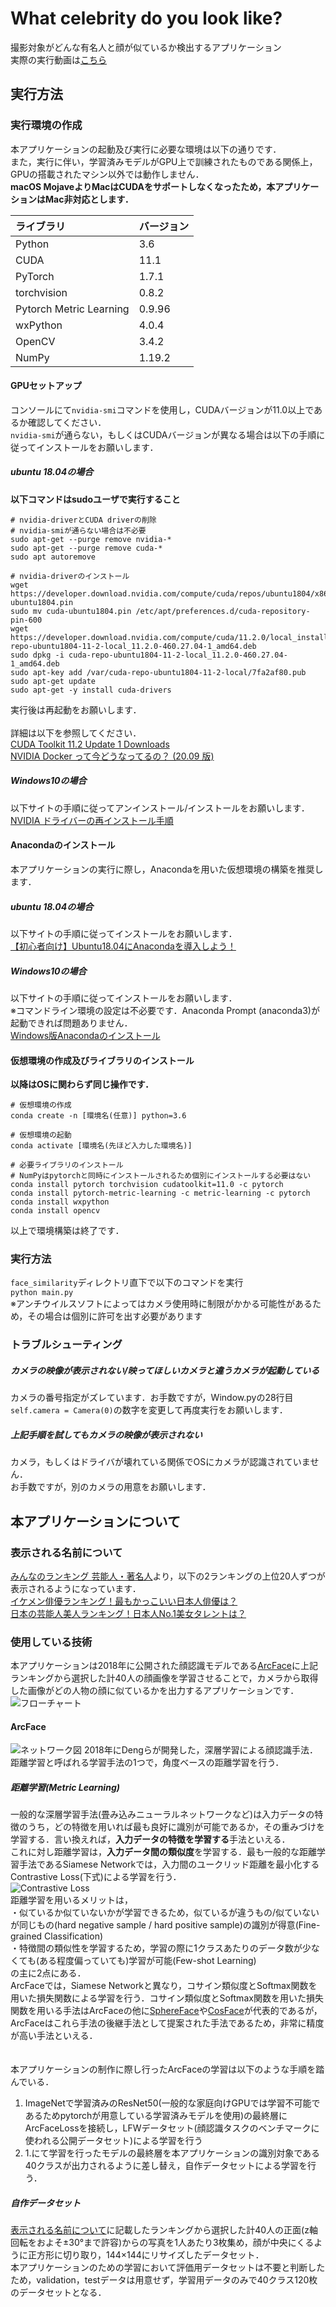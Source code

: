 # What celebrity do you look like?

撮影対象がどんな有名人と顔が似ているか検出するアプリケーション<br>
実際の実行動画は[こちら](https://youtu.be/_dLqKYHKYgU)<br>

## 実行方法
### 実行環境の作成
本アプリケーションの起動及び実行に必要な環境は以下の通りです．<br>
また，実行に伴い，学習済みモデルがGPU上で訓練されたものである関係上，GPUの搭載されたマシン以外では動作しません．<br>
**macOS MojaveよりMacはCUDAをサポートしなくなったため，本アプリケーションはMac非対応とします．**<br>

ライブラリ |バージョン
:--- | :---
Python | 3.6
CUDA | 11.1
PyTorch | 1.7.1
torchvision | 0.8.2
Pytorch Metric Learning | 0.9.96
wxPython | 4.0.4
OpenCV | 3.4.2
NumPy | 1.19.2

#### GPUセットアップ
コンソールにて`nvidia-smi`コマンドを使用し，CUDAバージョンが11.0以上であるか確認してください．<br>
`nvidia-smi`が通らない，もしくはCUDAバージョンが異なる場合は以下の手順に従ってインストールをお願いします．<br>

##### ubuntu 18.04の場合
**以下コマンドはsudoユーザで実行すること**<br>

```
# nvidia-driverとCUDA driverの削除
# nvidia-smiが通らない場合は不必要
sudo apt-get --purge remove nvidia-*
sudo apt-get --purge remove cuda-*
sudo apt autoremove

# nvidia-driverのインストール
wget https://developer.download.nvidia.com/compute/cuda/repos/ubuntu1804/x86_64/cuda-ubuntu1804.pin
sudo mv cuda-ubuntu1804.pin /etc/apt/preferences.d/cuda-repository-pin-600
wget https://developer.download.nvidia.com/compute/cuda/11.2.0/local_installers/cuda-repo-ubuntu1804-11-2-local_11.2.0-460.27.04-1_amd64.deb
sudo dpkg -i cuda-repo-ubuntu1804-11-2-local_11.2.0-460.27.04-1_amd64.deb
sudo apt-key add /var/cuda-repo-ubuntu1804-11-2-local/7fa2af80.pub
sudo apt-get update
sudo apt-get -y install cuda-drivers
```
実行後は再起動をお願いします．<br><br>
詳細は以下を参照してください．<br>
[CUDA Toolkit 11.2 Update 1 Downloads](https://developer.nvidia.com/cuda-downloads?target_os=Linux&target_arch=x86_64&target_distro=Ubuntu&target_version=1804&target_type=deblocal)<br>
[NVIDIA Docker って今どうなってるの？ (20.09 版)](https://medium.com/nvidiajapan/nvidia-docker-%E3%81%A3%E3%81%A6%E4%BB%8A%E3%81%A9%E3%81%86%E3%81%AA%E3%81%A3%E3%81%A6%E3%82%8B%E3%81%AE-20-09-%E7%89%88-558fae883f44)<br>

##### Windows10の場合<br>
以下サイトの手順に従ってアンインストール/インストールをお願いします．<br>
[NVIDIA ドライバーの再インストール手順](https://support.borndigital.co.jp/hc/ja/articles/360019550274-NVIDIA-%E3%83%89%E3%83%A9%E3%82%A4%E3%83%90%E3%83%BC%E3%81%AE%E5%86%8D%E3%82%A4%E3%83%B3%E3%82%B9%E3%83%88%E3%83%BC%E3%83%AB%E6%89%8B%E9%A0%86)

#### Anacondaのインストール
本アプリケーションの実行に際し，Anacondaを用いた仮想環境の構築を推奨します．<br>
##### ubuntu 18.04の場合
以下サイトの手順に従ってインストールをお願いします．<br>
[【初心者向け】Ubuntu18.04にAnacondaを導入しよう！](https://www.sejuku.net/blog/85373)<br>

##### Windows10の場合
以下サイトの手順に従ってインストールをお願いします．<br>
※コマンドライン環境の設定は不必要です．Anaconda Prompt (anaconda3)が起動できれば問題ありません．<br>
[Windows版Anacondaのインストール](https://www.python.jp/install/anaconda/windows/install.html)<br>

#### 仮想環境の作成及びライブラリのインストール<br>
**以降はOSに関わらず同じ操作です．**<br>
```
# 仮想環境の作成
conda create -n [環境名(任意)] python=3.6

# 仮想環境の起動
conda activate [環境名(先ほど入力した環境名)]

# 必要ライブラリのインストール
# NumPyはpytorchと同時にインストールされるため個別にインストールする必要はない
conda install pytorch torchvision cudatoolkit=11.0 -c pytorch
conda install pytorch-metric-learning -c metric-learning -c pytorch
conda install wxpython
conda install opencv
```
以上で環境構築は終了です．<br>

### 実行方法
`face_similarity`ディレクトリ直下で以下のコマンドを実行<br>
`python main.py`<br>
※アンチウイルスソフトによってはカメラ使用時に制限がかかる可能性があるため，その場合は個別に許可を出す必要があります<br>

### トラブルシューティング
##### カメラの映像が表示されない/映ってほしいカメラと違うカメラが起動している
カメラの番号指定がズレています．お手数ですが，Window.pyの28行目<br>
`self.camera = Camera(0)`の数字を変更して再度実行をお願いします．<br>
##### 上記手順を試してもカメラの映像が表示されない
カメラ，もしくはドライバが壊れている関係でOSにカメラが認識されていません．<br>
お手数ですが，別のカメラの用意をお願いします．


## 本アプリケーションについて
### 表示される名前について
[みんなのランキング 芸能人・著名人](https://ranking.net/celebrity)より，以下の2ランキングの上位20人ずつが表示されるようになっています．<br>
[イケメン俳優ランキング！最もかっこいい日本人俳優は？](https://ranking.net/rankings/most-ikemen-actors)<br>
[日本の芸能人美人ランキング！日本人No.1美女タレントは？](https://ranking.net/rankings/most-beautiful-japanese-female-geinojin)<br>

### 使用している技術
本アプリケーションは2018年に公開された顔認識モデルである[ArcFace](https://arxiv.org/abs/1801.07698)に上記ランキングから選択した計40人の顔画像を学習させることで，カメラから取得した画像がどの人物の顔に似ているかを出力するアプリケーションです．
![フローチャート](for_readme/flow.png)
#### ArcFace
![ネットワーク図](for_readme/arcface.png)
2018年にDengらが開発した，深層学習による顔認識手法．<br>
距離学習と呼ばれる学習手法の1つで，角度ベースの距離学習を行う．<br>
##### 距離学習(Metric Learning)
一般的な深層学習手法(畳み込みニューラルネットワークなど)は入力データの特徴のうち，どの特徴を用いれば最も良好に識別が可能であるか，その重みづけを学習する．言い換えれば，**入力データの特徴を学習する**手法といえる．<br>
これに対し距離学習は，**入力データ間の類似度**を学習する．最も一般的な距離学習手法であるSiamese Networkでは，入力間のユークリッド距離を最小化するContrastive Loss(下式)による学習を行う．<br>
![Contrastive Loss](for_readme/contrastive_loss.png)<br>
距離学習を用いるメリットは，<br>
・似ているか似ていないかが学習できるため，似ているが違うもの/似ていないが同じもの(hard negative sample / hard positive sample)の識別が得意(Fine-grained Classification)<br>
・特徴間の類似性を学習するため，学習の際に1クラスあたりのデータ数が少なくても(ある程度偏っていても)学習が可能(Few-shot Learning)<br>
の主に2点にある．<br>
ArcFaceでは，Siamese Networkと異なり，コサイン類似度とSoftmax関数を用いた損失関数による学習を行う．コサイン類似度とSoftmax関数を用いた損失関数を用いる手法はArcFaceの他に[SphereFace](https://arxiv.org/abs/1704.08063)や[CosFace](https://arxiv.org/abs/1801.09414)が代表的であるが，ArcFaceはこれら手法の後継手法として提案された手法であるため，非常に精度が高い手法といえる．<br>
<br><br>
本アプリケーションの制作に際し行ったArcFaceの学習は以下のような手順を踏んでいる．<br>
1. ImageNetで学習済みのResNet50(一般的な家庭向けGPUでは学習不可能であるためpytorchが用意している学習済みモデルを使用)の最終層にArcFaceLossを接続し，LFWデータセット(顔認識タスクのベンチマークに使われる公開データセット)による学習を行う
2. 1.にて学習を行ったモデルの最終層を本アプリケーションの識別対象である40クラスが出力されるように差し替え，自作データセットによる学習を行う．

##### 自作データセット
[表示される名前について](#表示される名前について)に記載したランキングから選択した計40人の正面(z軸回転をおよそ±30°まで許容)からの写真を1人あたり3枚集め，顔が中央にくるように正方形に切り取り，144×144にリサイズしたデータセット．<br>
本アプリケーションのための学習において評価用データセットは不要と判断したため，validation，testデータは用意せず，学習用データのみで40クラス120枚のデータセットとなる．

